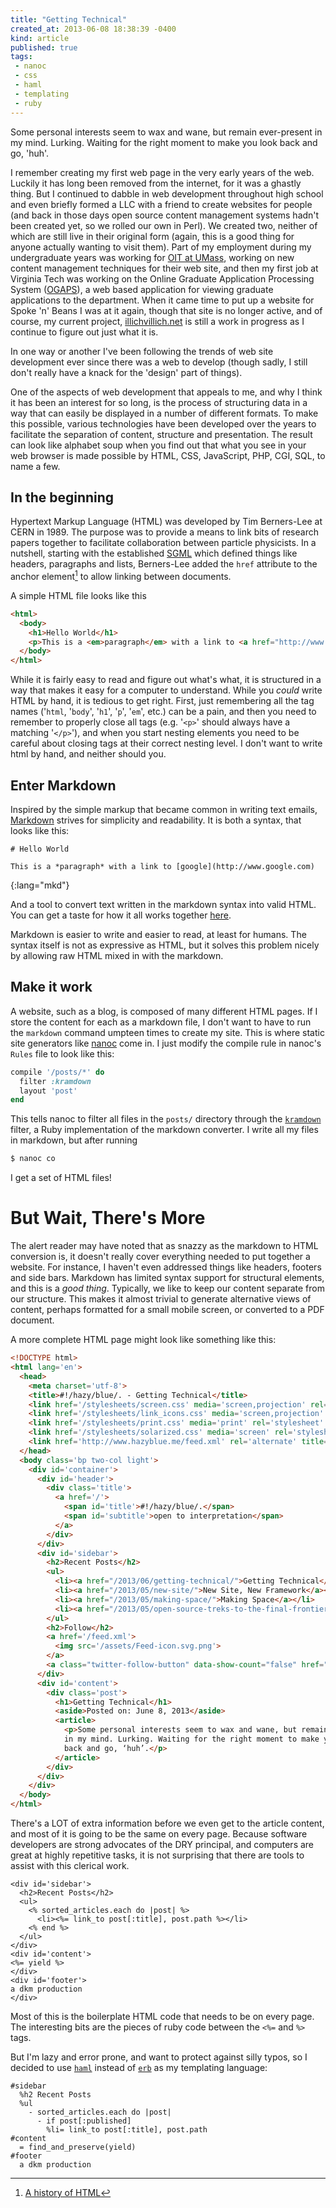 ```yaml
---
title: "Getting Technical"
created_at: 2013-06-08 18:38:39 -0400
kind: article
published: true
tags:
 - nanoc
 - css
 - haml
 - templating
 - ruby
---
```


Some personal interests seem to wax and wane, but remain ever-present
in my mind. Lurking. Waiting for the right moment to make you look
back and go, 'huh'.

I remember creating my first web page in the very early years of the
web. Luckily it has long been removed from the internet, for it was a
ghastly thing. But I continued to dabble in web development throughout
high school and even briefly formed a LLC with a friend to create
websites for people (and back in those days open source content
management systems hadn't been created yet, so we rolled our own in
Perl). We created two, neither of which are still live in their
original form (again, this is a good thing for anyone actually wanting
to visit them). Part of my employment during my undergraduate years
was working for [OIT at UMass](http://www.oit.umass.edu/), working on
new content management techniques for their web site, and then my
first job at Virginia Tech was working on the Online Graduate
Application Processing System
([OGAPS](https://ogaps.stl.vt.edu/ogaps/)), a web based application
for viewing graduate applications to the department. When it came time
to put up a website for Spoke 'n' Beans I was at it again, though that
site is no longer active, and of course, my current project,
[illichvillich.net](http://illichvillich.net) is still a work in
progress as I continue to figure out just what it is.

In one way or another I've been following the trends of web site
development ever since there was a web to develop (though sadly, I
still don't really have a knack for the 'design' part of things).

<!-- more -->

One of the aspects of web development that appeals to me, and why I
think it has been an interest for so long, is the process of
structuring data in a way that can easily be displayed in a number of
different formats. To make this possible, various technologies have been
developed over the years to facilitate the separation of content,
structure and presentation. The result can look like alphabet soup
when you find out that what you see in your web browser is made
possible by HTML, CSS, JavaScript, PHP, CGI, SQL, to name a few.

## In the beginning

Hypertext Markup Language (HTML) was developed by Tim Berners-Lee at
CERN in 1989. The purpose was to provide a means to link bits of
research papers together to facilitate collaboration between particle
physicists. In a nutshell, starting with the established
[SGML](http://www.w3.org/MarkUp/SGML/) which defined things like
headers, paragraphs and lists, Berners-Lee added the `href` attribute to the
anchor element[^1] to allow linking between documents.

A simple HTML file looks like this

~~~ html
<html>
  <body>
    <h1>Hello World</h1>
    <p>This is a <em>paragraph</em> with a link to <a href="http://www.google.com">google</a>.</p>
  </body>
</html>
~~~

While it is fairly easy to read and figure out what's what, it is
structured in a way that makes it easy for a computer to
understand. While you *could* write HTML by hand, it is tedious to get
right. First, just remembering all the tag names ('`html`, '`body`',
'`h1`', '`p`', '`em`', etc.)  can be a pain, and then you need to
remember to properly close all tags (e.g. '`<p>`' should always have a
matching '`</p>`'), and when you start nesting elements you need to be
careful about closing tags at their correct nesting level. I don't
want to write html by hand, and neither should you.

## Enter Markdown

Inspired by the simple markup that became common in writing text
emails, [Markdown](http://daringfireball.net/projects/markdown/)
strives for simplicity and readability. It is both a syntax, that
looks like this:

~~~ 
# Hello World

This is a *paragraph* with a link to [google](http://www.google.com)
~~~
{:lang="mkd"}

And a tool to convert text written in the markdown syntax into valid
HTML. You can get a taste for how it all works together
[here](http://daringfireball.net/projects/markdown/dingus).

Markdown is easier to write and easier to read, at least for
humans. The syntax itself is not as expressive as HTML, but it solves
this problem nicely by allowing raw HTML mixed in with the markdown.

## Make it work

A website, such as a blog, is composed of many different HTML pages. If I store the content for each as a markdown file, I don't want to have to run the `markdown` command umpteen times to create my site. This is where static site generators like [nanoc](http://nanoc.ws) come in. I just modify the compile rule in nanoc's `Rules` file to look like this:

~~~ ruby
compile '/posts/*' do
  filter :kramdown
  layout 'post'
end
~~~

This tells nanoc to filter all files in the `posts/` directory through
the [`kramdown`](http://kramdown.rubyforge.org/) filter, a Ruby
implementation of the markdown converter. I write all my files in
markdown, but after running

~~~ bash
$ nanoc co
~~~

I get a set of HTML files!

# But Wait, There's More

The alert reader may have noted that as snazzy as the markdown to HTML
conversion is, it doesn't really cover everything needed to put
together a website. For instance, I haven't even addressed things like
headers, footers and side bars.  Markdown has limited syntax support
for structural elements, and this is a *good thing*. Typically, we
like to keep our content separate from our structure. This makes it
almost trivial to generate alternative views of content, perhaps
formatted for a small mobile screen, or converted to a PDF document.

A more complete HTML page might look like something like this:

~~~ html
<!DOCTYPE html>
<html lang='en'>
  <head>
    <meta charset='utf-8'>
    <title>#!/hazy/blue/. - Getting Technical</title>
    <link href='/stylesheets/screen.css' media='screen,projection' rel='stylesheet' type='text/css'>
    <link href='/stylesheets/link_icons.css' media='screen,projection' rel='stylesheet' type='text/css'>
    <link href='/stylesheets/print.css' media='print' rel='stylesheet' type='text/css'>
    <link href='/stylesheets/solarized.css' media='screen' rel='stylesheet' type='text/css'>
    <link href='http://www.hazyblue.me/feed.xml' rel='alternate' title='#!/hazy/blue/. - Feed' type='application/rss+xml'>
  </head>
  <body class='bp two-col light'>
    <div id='container'>
      <div id='header'>
        <div class='title'>
          <a href='/'>
            <span id='title'>#!/hazy/blue/.</span>
            <span id='subtitle'>open to interpretation</span>
          </a>
        </div>
      </div>
      <div id='sidebar'>
        <h2>Recent Posts</h2>
        <ul>
          <li><a href="/2013/06/getting-technical/">Getting Technical</a></li>
          <li><a href="/2013/05/new-site/">New Site, New Framework</a></li>
          <li><a href="/2013/05/making-space/">Making Space</a></li>
          <li><a href="/2013/05/open-source-treks-to-the-final-frontier/">And Now You're an Anstronaut: Open Source Treks to The Final Frontier</a></li>
        </ul>
        <h2>Follow</h2>
        <a href='/feed.xml'>
          <img src='/assets/Feed-icon.svg.png'>
        </a>
        <a class="twitter-follow-button" data-show-count="false" href="https://twitter.com/hazybluedot">Follow @hazybluedot</a>
      </div>
      <div id='content'>
        <div class='post'>
          <h1>Getting Technical</h1>
          <aside>Posted on: June 8, 2013</aside>
          <article>
            <p>Some personal interests seem to wax and wane, but remain ever-present
            in my mind. Lurking. Waiting for the right moment to make you look
            back and go, ‘huh’.</p>
          </article>
        </div>
      </div>
    </div>
  </body>
</html>
~~~

There's a LOT of extra information before we even get to the article
content, and most of it is going to be the same on every page. Because software developers are strong advocates of the DRY principal, and computers are great at highly repetitive tasks, it is not surprising that there are tools to assist with this clerical work.

~~~ erb
<div id='sidebar'>
  <h2>Recent Posts</h2>
  <ul>
    <% sorted_articles.each do |post| %>
      <li><%= link_to post[:title], post.path %></li>
    <% end %>
  </ul>
</div>
<div id='content'>
<%= yield %>
</div>
<div id='footer'>
a dkm production
</div>
~~~

Most of this is the boilerplate HTML code that needs to be on every
page. The interesting bits are the pieces of ruby code between the
`<%=` and `%>` tags.

But I'm lazy and error prone, and want to protect against silly typos, so I decided to use [`haml`](http://www.haml.info) instead of [`erb`][erb] as my templating language:

[erb]: http://ruby-doc.org/docs/ProgrammingRuby/html/web.html#S2

~~~ haml
#sidebar
  %h2 Recent Posts
  %ul
    - sorted_articles.each do |post|
      - if post[:published]
        %li= link_to post[:title], post.path
#content
  = find_and_preserve(yield)
#footer
  a dkm production
~~~

[^1]: [A history of HTML](http://www.w3.org/People/Raggett/book4/ch02.html)
